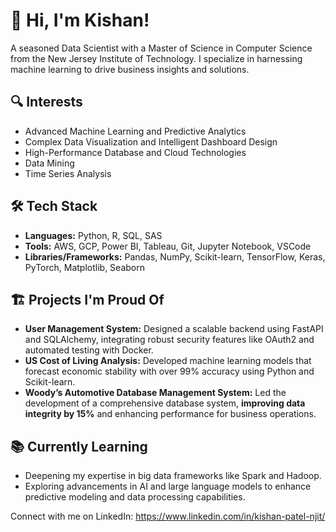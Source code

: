 # 👋 Hi, I'm Kishan!

A seasoned Data Scientist with a Master of Science in Computer Science from the New Jersey Institute of Technology. I specialize in harnessing machine learning to drive business insights and solutions.

## 🔍 Interests
* Advanced Machine Learning and Predictive Analytics
* Complex Data Visualization and Intelligent Dashboard Design
* High-Performance Database and Cloud Technologies
* Data Mining
* Time Series Analysis

## 🛠 Tech Stack
* **Languages:** Python, R, SQL, SAS
* **Tools:** AWS, GCP, Power BI, Tableau, Git, Jupyter Notebook, VSCode
* **Libraries/Frameworks:** Pandas, NumPy, Scikit-learn, TensorFlow, Keras, PyTorch, Matplotlib, Seaborn

## 🏗 Projects I'm Proud Of
* **User Management System:** Designed a scalable backend using FastAPI and SQLAlchemy, integrating robust security features like OAuth2 and automated testing with Docker. 
* **US Cost of Living Analysis:** Developed machine learning models that forecast economic stability with over 99% accuracy using Python and Scikit-learn. 
* **Woody’s Automotive Database Management System:** Led the development of a comprehensive database system, **improving data integrity by 15%** and enhancing performance for business operations.

## 📚 Currently Learning
* Deepening my expertise in big data frameworks like Spark and Hadoop.
* Exploring advancements in AI and large language models to enhance predictive modeling and data processing capabilities.

Connect with me on LinkedIn: https://www.linkedin.com/in/kishan-patel-njit/
